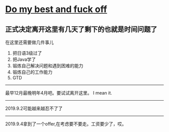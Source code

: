 # [Do my best and fuck off](https://github.com/yihong0618/gitblog/issues/17)

## 正式决定离开这里有几天了剩下的也就是时间问题了
在这里还需要做几件事儿
1.  把日语3级过了
2. 把Java学了
3. 锻炼自己解决问题和遇到困难的能力
4. 锻炼自己的工作能力
5. GTD
---
最早12月最晚明年4月吧。要试试离开这里。
I mean it.

---

2019.9.2可能越来越忍不了了

---

2019.9.4拿到了一个offer,在考虑要不要走。工资要少了，哎。